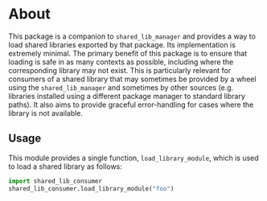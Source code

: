 # About

This package is a companion to `shared_lib_manager` and provides a way to load shared libraries exported by that package.
Its implementation is extremely minimal.
The primary benefit of this package is to ensure that loading is safe in as many contexts as possible, including where the corresponding library may not exist.
This is particularly relevant for consumers of a shared library that may sometimes be provided by a wheel using the `shared_lib_manager` and sometimes by other sources (e.g. libraries installed using a different package manager to standard library paths).
It also aims to provide graceful error-handling for cases where the library is not available.

## Usage

This module provides a single function, `load_library_module`, which is used to load a shared library as follows:
```python
import shared_lib_consumer
shared_lib_consumer.load_library_module("foo")
```
